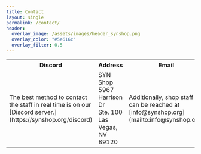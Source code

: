 ```yaml
---
title: Contact
layout: single
permalink: /contact/
header:
  overlay_image: /assets/images/header_synshop.png
  overlay_color: "#5e616c"
  overlay_filter: 0.5
---
```

<table style="width:%">
<tr>
<th style="width:33%"> Discord </th>
<th style="width:33%"> Address </th>
<th style="width:33%"> Email </th>
</tr>
<tr>
<td>
 <div markdown="1"> 
The best method to contact the staff in real time is on our [Discord server.](https://synshop.org/discord)
</div>
</td>
<td>
<div markdown="1">
SYN Shop<br />
5967 Harrison Dr<br />
Ste. 100<br />
Las Vegas, NV 89120
</div>
</td>
<td>
<div markdown="1">
Additionally, shop staff can be reached at [info@synshop.org](mailto:info@synshop.org)
</div>
</td>
</tr>
</table>

